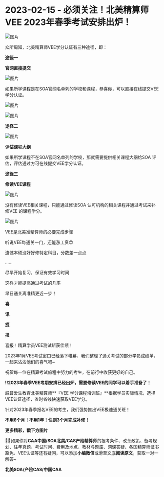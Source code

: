 # 2023-02-15 - 必须关注！北美精算师VEE 2023年春季考试安排出炉！

![图片](https://mmbiz.qpic.cn/mmbiz_jpg/mK3FpI9af4ntiaSOCEsfwlVaWCy3MwoXlgZsOhGZW8j3dTstgpbM4wPCvqE8B5icbzQ6n7ibq43JReWZr1tSkkibYQ/640?wx_fmt=jpeg&tp=webp&wxfrom=5&wx_lazy=1)

众所周知，北美精算师VEE学分认证有三种途径，即：

**途径一**

**官网直接提交**

![图片](https://mmbiz.qpic.cn/mmbiz_png/XkFFfcSKa8l5uTF6lFHdQI9lCb2B4C6ATeD0Bh2SAdHpRW8TUFahFIeZTxJibRibZ0vKCyI4SsQe5awdmesADsOw/640?wx_fmt=png&tp=webp&wxfrom=5&wx_lazy=1)

如果所学课程是在SOA官网名单列的学校和课程，恭喜你，可以直接在线提交VEE 学分认证。

![图片](https://mmbiz.qpic.cn/mmbiz_jpg/mK3FpI9af4mRhYfZm1KeKIQRFCQPrBRkjHuWrDQARtkfH15yv0S4WPznzCjian4yJQkZOZz0qEk1S1TWsCktFDw/640?wx_fmt=jpeg&tp=webp&wxfrom=5&wx_lazy=1)

![图片](https://mmbiz.qpic.cn/mmbiz_jpg/mK3FpI9af4lCxDCt4uV8t8HlvpaLRPE80niamVaUsTSF4LgQbiapHPQ3MSCcsV32FEjuiavIcnGcUXttUCYSGsLAw/640?wx_fmt=jpeg&tp=webp&wxfrom=5&wx_lazy=1)

**途径二**

![图片](https://mmbiz.qpic.cn/mmbiz_png/XkFFfcSKa8l5uTF6lFHdQI9lCb2B4C6ATeD0Bh2SAdHpRW8TUFahFIeZTxJibRibZ0vKCyI4SsQe5awdmesADsOw/640?wx_fmt=png&tp=webp&wxfrom=5&wx_lazy=1)

**评估课程大纲**

如果所学课程不在SOA官网名单列的学校，那就需要提供相关课程大纲给SOA 评估，评估通过方可在线提交VEE学分认证。

**途径三**

**修读VEE课程**

![图片](https://mmbiz.qpic.cn/mmbiz_png/XkFFfcSKa8l5uTF6lFHdQI9lCb2B4C6ATeD0Bh2SAdHpRW8TUFahFIeZTxJibRibZ0vKCyI4SsQe5awdmesADsOw/640?wx_fmt=png&tp=webp&wxfrom=5&wx_lazy=1)

没有修读VEE相关课程，只能通过修读SOA 认可机构的相关课程并通过考试来补修VEE 的课程学分。

![图片](https://mmbiz.qpic.cn/mmbiz_jpg/mK3FpI9af4k59fsNiaJQLHt5YeuZ7GDFyzianZSSMjnZml0gJ0D0dZicG7ibj8p9e01XT6AQyxPAO51WkzY1RWR5Dg/640?wx_fmt=jpeg&tp=webp&wxfrom=5&wx_lazy=1)

VEE是北美准精算师的必要完成步骤

听说VEE每通关一门，还能涨工资😍

遗憾本硕没好好修特定科目，分数差一点点

......

尽早开始复习，保证有效学习时间

这样才能提高通过考试的几率

早日通关离准精更近一步！

**喜**

**讯**

**捷**

**报**





喜报！精算学员VEE测试斩获佳绩！

2023年1月VEE考试窗口已经落下帷幕，我们整理了通关考试的部分学员成绩单，一起来沾沾他们的喜气吧~

























祝贺每一位在精算考试旅程中努力的考生，在前行中收获更好的自己。

**‼****2023年春季VEE考期安排已经出炉****，需要修读VEE的同学可以着手准备了！**



威普爱生教育北美精算师**『VEE 学分课程培训班』**根据学员实际情况，选择VEE认证途径，省时省钱快速获取VEE学分。

针对2023年春季报名VEE的考生，我们强势推出VEE极速通关班！

**不用6个月！不用1年！快则3个月完成补修！**



**更多精彩，戳下方图片**



[](http://mp.weixin.qq.com/s?__biz=Mzg5ODgxNDE0NQ==&mid=2247490603&idx=2&sn=163b7ff46f7141d45144b12b092eb204&chksm=c05d8585f72a0c93cd553562c25c5587630423dd6e3582cd965ea3e292975f3edba5c0b9ff90&scene=21#wechat_redirect)

[](http://mp.weixin.qq.com/s?__biz=Mzg5ODgxNDE0NQ==&mid=2247489828&idx=1&sn=2f1a51ffd3446ee42ce79044e07d35fd&chksm=c05d808af72a099ce34d39a99c651eda6259d38fb4aeb7a4c780bc2725224e0d0fc08236b887&scene=21#wechat_redirect)

[](http://mp.weixin.qq.com/s?__biz=Mzg5ODgxNDE0NQ==&mid=2247487955&idx=1&sn=4cd64dbe9b2ed7a555f78b31464a987b&chksm=c05d887df72a016ba99af58538df3fcffe85c27d0de302cdbafe776b98794878482e6edccbe8&scene=21#wechat_redirect)

[](http://mp.weixin.qq.com/s?__biz=Mzg5ODgxNDE0NQ==&mid=2247488824&idx=1&sn=adb6ccdf833a908a57cc3b1fe60cea58&chksm=c05d8c96f72a0580c652da9466ff9884ae380135faef799c58b908b356d6712b56287100ea41&scene=21#wechat_redirect)

[](http://mp.weixin.qq.com/s?__biz=Mzg5ODgxNDE0NQ==&mid=2247488823&idx=1&sn=4a7f2d2b72ef040c6df9dbf5e3c8ce17&chksm=c05d8c99f72a058f1d4ffa093bf2b1c54b67ffc717df19776a704cd102272c32b5833efec234&scene=21#wechat_redirect)

[](http://mp.weixin.qq.com/s?__biz=Mzg5ODgxNDE0NQ==&mid=2247488785&idx=1&sn=9c4973f67fd0347a0f0f48f71ad1bb3c&chksm=c05d8cbff72a05a93f2b6d814c18b3328d8715f7c91fe024c32d8ece80f1b0a7e1366634cc52&scene=21#wechat_redirect)

[](http://mp.weixin.qq.com/s?__biz=Mzg5ODgxNDE0NQ==&mid=2247485880&idx=1&sn=0ba2bf0e4451dec32a929e06b118121c&chksm=c05d9016f72a1900fe9894195b322250dec7c7456ca30c5cce94ae6819d30bc65094e2e2719d&scene=21#wechat_redirect)

[](http://mp.weixin.qq.com/s?__biz=Mzg5ODgxNDE0NQ==&mid=2247483716&idx=1&sn=e1df2885756e4f4a72d0567ffa4690bb&chksm=c05d98eaf72a11fca6a29c8eb62754a0b92898373d1de868332308fafe026d4c456fc0f4653f&scene=21#wechat_redirect)

[](http://mp.weixin.qq.com/s?__biz=Mzg5ODgxNDE0NQ==&mid=2247484036&idx=1&sn=9bfce993ba0c830ec1e4b39b6716dd12&chksm=c05d9b2af72a123ccbaf001cc3fc565750743273fa0647a136e7593c7e21d55402af0fed5006&scene=21#wechat_redirect)

[](http://mp.weixin.qq.com/s?__biz=Mzg5ODgxNDE0NQ==&mid=2247484305&idx=1&sn=faae400b6a109a99b390d9cf3b2e4c29&chksm=c05d9a3ff72a1329c36d211fdd502501b728c1692d079cf95ee41fd0269002f7c72cffff1ad0&scene=21#wechat_redirect)





**💁‍♀️**如果你对**CAA中国/SOA北美/CAS产险精算师**的报考条件、改革政策、备考规划、往年真题，考试时间、费用及地点，教材与题库、网课答疑、各国精算师证书豁免、VEE认证等还有疑问，可以添加**小编微信**或滑至文底**阅读原文**，获取一对一解答~

**北美SOA/产险CAS/中国CAA**
